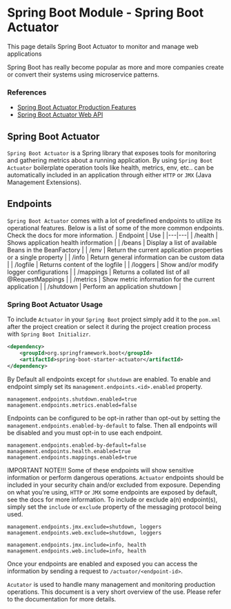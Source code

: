 # Spring Boot Module - Spring Boot Actuator

This page details Spring Boot Actuator to monitor and manage web applications

Spring Boot has really become popular as more and more companies create or convert their systems using microservice patterns.

### References

- [Spring Boot Actuator Production Features](https://docs.spring.io/spring-boot/docs/current/reference/html/production-ready-features.html)
- [Spring Boot Actuator Web API](https://docs.spring.io/spring-boot/docs/current/actuator-api/html/)

## Spring Boot Actuator

`Spring Boot Actuator` is a Spring library that exposes tools for monitoring and gathering metrics about a running application. By using `Spring Boot Actuator` boilerplate operation tools like health, metrics, env, etc.. can be automatically included in an application through either `HTTP` or `JMX` (Java Management Extensions).

## Endpoints

`Spring Boot Actuator` comes with a lot of predefined endpoints to utilize its operational features. Below is a list of some of the more common endpoints. Check the docs for more information.
| Endpoint | Use |
|---|---|
| /health | Shows application health information |
| /beans | Display a list of available Beans in the BeanFactory |
| /env | Return the current application properties or a single property |
| /info | Return general information can be custom data |
| /logfile | Returns content of the logfile |
| /loggers | Show and/or modify logger configurations |
| /mappings | Returns a collated list of all @RequestMappings |
| /metrics | Show metric information for the current application |
| /shutdown | Perform an application shutdown |

### Spring Boot Actuator Usage

To include `Actuator` in your `Spring Boot` project simply add it to the `pom.xml` after the project creation or select it during the project creation process with `Spring Boot Initializr`.

```xml
<dependency>
    <groupId>org.springframework.boot</groupId>
    <artifactId>spring-boot-starter-actuator</artifactId>
</dependency>
```

By Default all endpoints except for `shutdown` are enabled. To enable and endpoint simply set its `management.endpoints.<id>.enabled` property.

```properties
management.endpoints.shutdown.enabled=true
management.endpoints.metrics.enabled=false
```

Endpoints can be configured to be opt-in rather than opt-out by setting the `management.endpoints.enabled-by-default` to false. Then all endpoints will be disabled and you must opt-in to use each endpoint.

```properties
management.endpoints.enabled-by-default=false
management.endpoints.health.enabled=true
management.endpoints.mappings.enabled=true
```

IMPORTANT NOTE!!! Some of these endpoints will show sensitive information or perform dangerous operations. `Actuator` endpoints should be included in your security chain and/or excluded from exposure. Depending on what you're using, `HTTP` or `JMX` some endpoints are exposed by default, see the docs for more information. To include or exclude a(n) endpoint(s), simply set the `include` or `exclude` property of the messaging protocol being used.

```properties
management.endpoints.jmx.exclude=shutdown, loggers
management.endpoints.web.exclude=shutdown, loggers

management.endpoints.jmx.include=info, health
management.endpoints.web.include=info, health
```

Once your endpoints are enabled and exposed you can access the information by sending a request to `/actuator/<endpoint-id>`.

`Acutator` is used to handle many management and monitoring production operations. This document is a very short overview of the use. Please refer to the documentation for more details.
